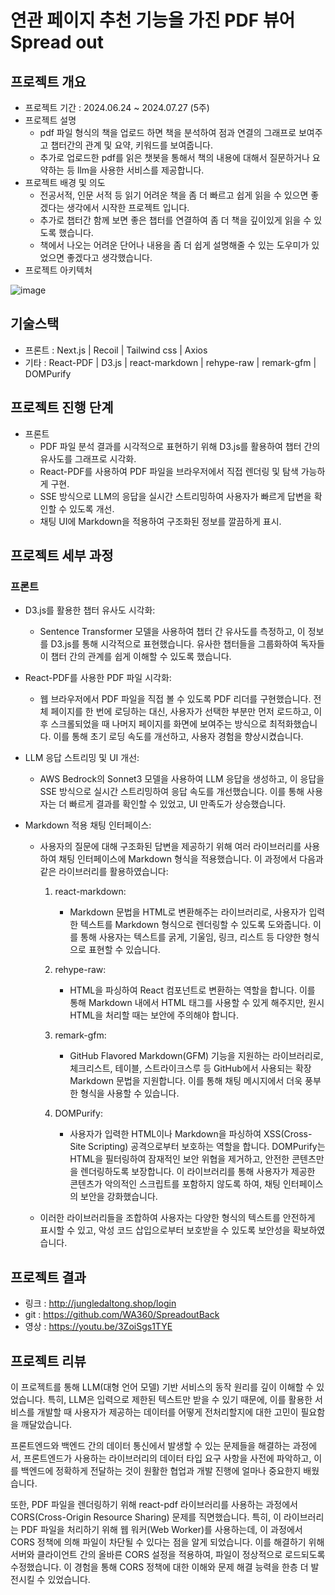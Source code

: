 # **연관 페이지 추천 기능을 가진 PDF 뷰어 Spread out**

## 프로젝트 개요

- 프로젝트 기간 :  2024.06.24 ~ 2024.07.27 (5주)
- 프로젝트 설명
    - pdf 파일 형식의 책을 업로드 하면 책을 분석하여 점과 연결의 그래프로 보여주고 챕터간의 관계 및 요약, 키워드를 보여줍니다.
    - 추가로 업로드한 pdf를 읽은 챗봇을 통해서 책의 내용에 대해서 질문하거나 요약하는 등 llm을 사용한 서비스를 제공합니다.
- 프로젝트 배경 및 의도
    - 전공서적, 인문 서적 등 읽기 어려운 책을 좀 더 빠르고 쉽게 읽을 수 있으면 좋겠다는 생각에서 시작한 프로젝트 입니다.
    - 추가로 챕터간 함께 보면 좋은 챕터를 연결하여 좀 더 책을 깊이있게 읽을 수 있도록 했습니다.
    - 책에서 나오는 어려운 단어나 내용을 좀 더 쉽게 설명해줄 수 있는 도우미가 있었으면 좋겠다고 생각했습니다.
- 프로젝트 아키텍처

![image](https://github.com/user-attachments/assets/0b8cf4ee-c035-4bea-a385-7ddbd79df209)

## 기술스택

- 프론트 : Next.js | Recoil | Tailwind css | Axios
- 기타 : React-PDF | D3.js | react-markdown | rehype-raw | remark-gfm | DOMPurify

## 프로젝트 진행 단계

- 프론트
  - PDF 파일 분석 결과를 시각적으로 표현하기 위해 D3.js를 활용하여 챕터 간의 유사도를 그래프로 시각화.
  - React-PDF를 사용하여 PDF 파일을 브라우저에서 직접 렌더링 및 탐색 가능하게 구현.
  - SSE 방식으로 LLM의 응답을 실시간 스트리밍하여 사용자가 빠르게 답변을 확인할 수 있도록 개선.
  - 채팅 UI에 Markdown을 적용하여 구조화된 정보를 깔끔하게 표시.

## 프로젝트 세부 과정

### 프론트
- D3.js를 활용한 챕터 유사도 시각화:
  - Sentence Transformer 모델을 사용하여 챕터 간 유사도를 측정하고, 이 정보를 D3.js를 통해 시각적으로 표현했습니다. 유사한 챕터들을 그룹화하여 독자들이 챕터 간의 관계를 쉽게 이해할 수 있도록 했습니다.

- React-PDF를 사용한 PDF 파일 시각화:
  - 웹 브라우저에서 PDF 파일을 직접 볼 수 있도록 PDF 리더를 구현했습니다. 전체 페이지를 한 번에 로딩하는 대신, 사용자가 선택한 부분만 먼저 로드하고, 이후 스크롤되었을 때 나머지 페이지를 화면에 보여주는 방식으로 최적화했습니다. 이를 통해 초기 로딩 속도를 개선하고, 사용자 경험을 향상시켰습니다.

- LLM 응답 스트리밍 및 UI 개선:
  - AWS Bedrock의 Sonnet3 모델을 사용하여 LLM 응답을 생성하고, 이 응답을 SSE 방식으로 실시간 스트리밍하여 응답 속도를 개선했습니다. 이를 통해 사용자는 더 빠르게 결과를 확인할 수 있었고, UI 만족도가 상승했습니다.

- Markdown 적용 채팅 인터페이스:
  - 사용자의 질문에 대해 구조화된 답변을 제공하기 위해 여러 라이브러리를 사용하여 채팅 인터페이스에 Markdown 형식을 적용했습니다. 이 과정에서 다음과 같은 라이브러리를 활용하였습니다:
  
    1. react-markdown:
          - Markdown 문법을 HTML로 변환해주는 라이브러리로, 사용자가 입력한 텍스트를 Markdown 형식으로 렌더링할 수 있도록 도와줍니다. 이를 통해 사용자는 텍스트를 굵게, 기울임, 링크, 리스트 등 다양한 형식으로 표현할 수 있습니다.

    2. rehype-raw:
          - HTML을 파싱하여 React 컴포넌트로 변환하는 역할을 합니다. 이를 통해 Markdown 내에서 HTML 태그를 사용할 수 있게 해주지만, 원시 HTML을 처리할 때는 보안에 주의해야 합니다.

    3. remark-gfm:
          - GitHub Flavored Markdown(GFM) 기능을 지원하는 라이브러리로, 체크리스트, 테이블, 스트라이크스루 등 GitHub에서 사용되는 확장 Markdown 문법을 지원합니다. 이를 통해 채팅 메시지에서 더욱 풍부한 형식을 사용할 수 있습니다.

    4. DOMPurify:
          - 사용자가 입력한 HTML이나 Markdown을 파싱하여 XSS(Cross-Site Scripting) 공격으로부터 보호하는 역할을 합니다. DOMPurify는 HTML을 필터링하여 잠재적인 보안 위협을 제거하고, 안전한 콘텐츠만을 렌더링하도록 보장합니다. 이 라이브러리를 통해 사용자가 제공한 콘텐츠가 악의적인 스크립트를 포함하지 않도록 하여, 채팅 인터페이스의 보안을 강화했습니다.

   - 이러한 라이브러리들을 조합하여 사용자는 다양한 형식의 텍스트를 안전하게 표시할 수 있고, 악성 코드 삽입으로부터 보호받을 수 있도록 보안성을 확보하였습니다.

## 프로젝트 결과
- 링크 : http://jungledaltong.shop/login
- git : https://github.com/WA360/SpreadoutBack
- 영상 : https://youtu.be/3ZoiSgs1TYE
  
## 프로젝트 리뷰
이 프로젝트를 통해 LLM(대형 언어 모델) 기반 서비스의 동작 원리를 깊이 이해할 수 있었습니다. 특히, LLM은 입력으로 제한된 텍스트만 받을 수 있기 때문에, 이를 활용한 서비스를 개발할 때 사용자가 제공하는 데이터를 어떻게 전처리할지에 대한 고민이 필요함을 깨달았습니다.

프론트엔드와 백엔드 간의 데이터 통신에서 발생할 수 있는 문제들을 해결하는 과정에서, 프론트엔드가 사용하는 라이브러리의 데이터 타입 요구 사항을 사전에 파악하고, 이를 백엔드에 정확하게 전달하는 것이 원활한 협업과 개발 진행에 얼마나 중요한지 배웠습니다.

또한, PDF 파일을 렌더링하기 위해 react-pdf 라이브러리를 사용하는 과정에서 CORS(Cross-Origin Resource Sharing) 문제를 직면했습니다. 특히, 이 라이브러리는 PDF 파일을 처리하기 위해 웹 워커(Web Worker)를 사용하는데, 이 과정에서 CORS 정책에 의해 파일이 차단될 수 있다는 점을 알게 되었습니다. 이를 해결하기 위해 서버와 클라이언트 간의 올바른 CORS 설정을 적용하여, 파일이 정상적으로 로드되도록 수정했습니다. 이 경험을 통해 CORS 정책에 대한 이해와 문제 해결 능력을 한층 더 발전시킬 수 있었습니다.
